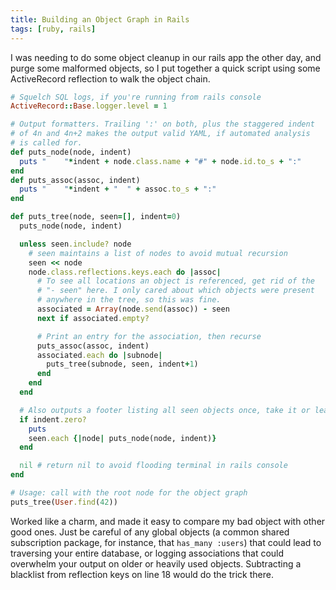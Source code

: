 ```yaml
---
title: Building an Object Graph in Rails
tags: [ruby, rails]
---
```


I was needing to do some object cleanup in our rails app the other day, and purge some malformed objects, so I put together a quick script using some ActiveRecord reflection to walk the object chain.

<!-- EXCERPT -->

```ruby
# Squelch SQL logs, if you're running from rails console
ActiveRecord::Base.logger.level = 1

# Output formatters. Trailing ':' on both, plus the staggered indent
# of 4n and 4n+2 makes the output valid YAML, if automated analysis
# is called for.
def puts_node(node, indent)
  puts "    "*indent + node.class.name + "#" + node.id.to_s + ":"
end
def puts_assoc(assoc, indent)
  puts "    "*indent + "  " + assoc.to_s + ":"
end

def puts_tree(node, seen=[], indent=0)
  puts_node(node, indent)

  unless seen.include? node
    # seen maintains a list of nodes to avoid mutual recursion
    seen << node
    node.class.reflections.keys.each do |assoc|
      # To see all locations an object is referenced, get rid of the
      # "- seen" here. I only cared about which objects were present
      # anywhere in the tree, so this was fine.
      associated = Array(node.send(assoc)) - seen
      next if associated.empty?

      # Print an entry for the association, then recurse
      puts_assoc(assoc, indent)
      associated.each do |subnode|
        puts_tree(subnode, seen, indent+1)
      end
    end
  end

  # Also outputs a footer listing all seen objects once, take it or leave it
  if indent.zero?
    puts
    seen.each {|node| puts_node(node, indent)}
  end

  nil # return nil to avoid flooding terminal in rails console
end

# Usage: call with the root node for the object graph
puts_tree(User.find(42))
```

Worked like a charm, and made it easy to compare my bad object with other good ones. Just be careful of any global objects (a common shared subscription package, for instance, that `has_many :users`) that could lead to traversing your entire database, or logging associations that could overwhelm your output on older or heavily used objects. Subtracting a blacklist from reflection keys on line 18 would do the trick there.
